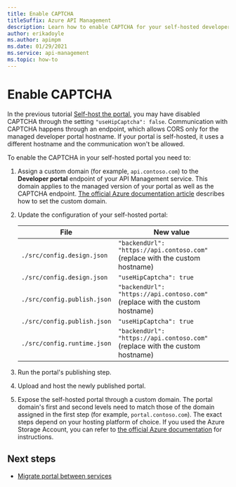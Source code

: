 ```yaml
---
title: Enable CAPTCHA
titleSuffix: Azure API Management
description: Learn how to enable CAPTCHA for your self-hosted developer portal.
author: erikadoyle
ms.author: apimpm
ms.date: 01/29/2021
ms.service: api-management
ms.topic: how-to
---
```


# Enable CAPTCHA

In the previous tutorial [Self-host the portal](dev-portal-self-host-portal.md), you may have disabled CAPTCHA through the setting `"useHipCaptcha": false`. Communication with CAPTCHA happens through an endpoint, which allows CORS only for the managed developer portal hostname. If your portal is self-hosted, it uses a different hostname and the communication won't be allowed.

To enable the CAPTCHA in your self-hosted portal you need to:

1. Assign a custom domain (for example, `api.contoso.com`) to the **Developer portal** endpoint of your API Management service. This domain applies to the managed version of your portal as well as the CAPTCHA endpoint. [The official Azure documentation article](https://docs.microsoft.com/azure/api-management/configure-custom-domain) describes how to set the custom domain.

1. Update the configuration of your self-hosted portal:

    | File | New value |
    | ---- | --------- |
    | `./src/config.design.json`| `"backendUrl": "https://api.contoso.com"` (replace with the custom hostname) |
    | `./src/config.design.json`| `"useHipCaptcha": true` |
    | `./src/config.publish.json`| `"backendUrl": "https://api.contoso.com"` (replace with the custom hostname) |
    | `./src/config.publish.json` | `"useHipCaptcha": true` |
    | `./src/config.runtime.json` | `"backendUrl": "https://api.contoso.com"` (replace with the custom hostname) |

1. Run the portal's publishing step.

1. Upload and host the newly published portal.

1. Expose the self-hosted portal through a custom domain. The portal domain's first and second levels need to match those of the domain assigned in the first step (for example, `portal.contoso.com`). The exact steps depend on your hosting platform of choice. If you used the Azure Storage Account, you can refer to [the official Azure documentation](https://docs.microsoft.com/azure/storage/blobs/storage-custom-domain-name) for instructions.

## Next steps

- [Migrate portal between services](dev-portal-migrate-portal-between-services.md)